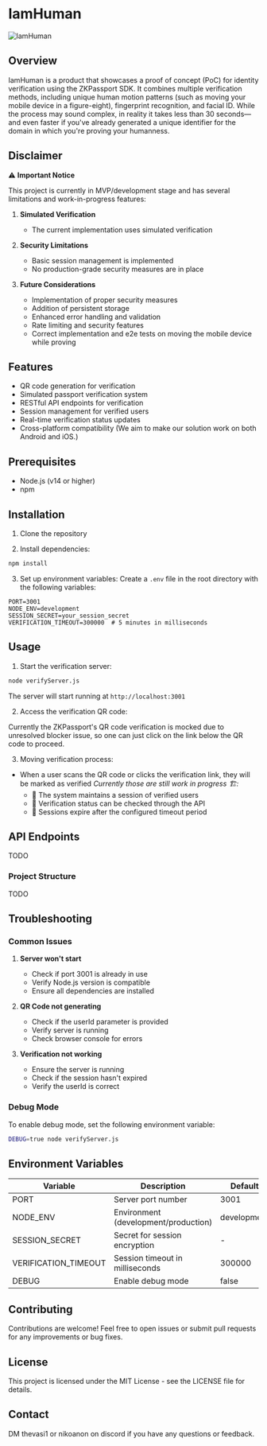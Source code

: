 # IamHuman

![IamHuman](https://github.com/user-attachments/assets/374e23d4-1bc6-43e6-ba55-b3df00697348)

## Overview

IamHuman is a product that showcases a proof of concept (PoC) for identity verification using the ZKPassport SDK. It combines multiple verification methods, including unique human motion patterns (such as moving your mobile device in a figure-eight), fingerprint recognition, and facial ID. While the process may sound complex, in reality it takes less than 30 seconds—and even faster if you've already generated a unique identifier for the domain in which you're proving your humanness.

## Disclaimer

⚠️ **Important Notice**

This project is currently in MVP/development stage and has several limitations and work-in-progress features:

1. **Simulated Verification**

   - The current implementation uses simulated verification

2. **Security Limitations**

   - Basic session management is implemented
   - No production-grade security measures are in place

3. **Future Considerations**
   - Implementation of proper security measures
   - Addition of persistent storage
   - Enhanced error handling and validation
   - Rate limiting and security features
   - Correct implementation and e2e tests on moving the mobile device while proving

## Features

- QR code generation for verification
- Simulated passport verification system
- RESTful API endpoints for verification
- Session management for verified users
- Real-time verification status updates
- Cross-platform compatibility (We aim to make our solution work on both Android and iOS.)

## Prerequisites

- Node.js (v14 or higher)
- npm

## Installation

1. Clone the repository

2. Install dependencies:

```bash
npm install
```

3. Set up environment variables:
   Create a `.env` file in the root directory with the following variables:

```env
PORT=3001
NODE_ENV=development
SESSION_SECRET=your_session_secret
VERIFICATION_TIMEOUT=300000  # 5 minutes in milliseconds
```

## Usage

1. Start the verification server:

```bash
node verifyServer.js
```

The server will start running at `http://localhost:3001`

2. Access the verification QR code:

Currently the ZKPassport's QR code verification is mocked due to unresolved blocker issue, so one can just click on the link below the QR code to proceed.

3. Moving verification process:

- When a user scans the QR code or clicks the verification link, they will be marked as verified
  _Currently those are still work in progress 🏗️:_
  - 🚧 The system maintains a session of verified users
  - 🚧 Verification status can be checked through the API
  - 🚧 Sessions expire after the configured timeout period

## API Endpoints

TODO

### Project Structure

TODO

## Troubleshooting

### Common Issues

1. **Server won't start**

   - Check if port 3001 is already in use
   - Verify Node.js version is compatible
   - Ensure all dependencies are installed

2. **QR Code not generating**

   - Check if the userId parameter is provided
   - Verify server is running
   - Check browser console for errors

3. **Verification not working**
   - Ensure the server is running
   - Check if the session hasn't expired
   - Verify the userId is correct

### Debug Mode

To enable debug mode, set the following environment variable:

```bash
DEBUG=true node verifyServer.js
```

## Environment Variables

| Variable             | Description                          | Default     | Required |
| -------------------- | ------------------------------------ | ----------- | -------- |
| PORT                 | Server port number                   | 3001        | No       |
| NODE_ENV             | Environment (development/production) | development | No       |
| SESSION_SECRET       | Secret for session encryption        | -           | Yes      |
| VERIFICATION_TIMEOUT | Session timeout in milliseconds      | 300000      | No       |
| DEBUG                | Enable debug mode                    | false       | No       |

## Contributing

Contributions are welcome! Feel free to open issues or submit pull requests for any improvements or bug fixes.

## License

This project is licensed under the MIT License - see the LICENSE file for details.

## Contact

DM thevasi1 or nikoanon on discord if you have any questions or feedback.
